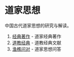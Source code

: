 # 道家思想

中国古代道家思想的研究与解读。

1. [经典著作](/04-Phil/DAO/Classics/) - 道家经典著作
2. [道教经典](/04-Phil/DAO/Scriptures/) - 道教经典文献
3. [渔樵问对](/04-Phil/DAO/YuQiaoWenDui.md) - 道家思想问答
